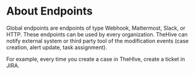 # About Endpoints

Global endpoints are endpoints of type Webhook, Mattermost, Slack, or HTTP. These endpoints can be used by every organization. 
TheHive can notify external system or third party tool of the modification events (case creation, alert update, task assignment).

For example, every time you create a case in TheHIve, create a ticket in JIRA.